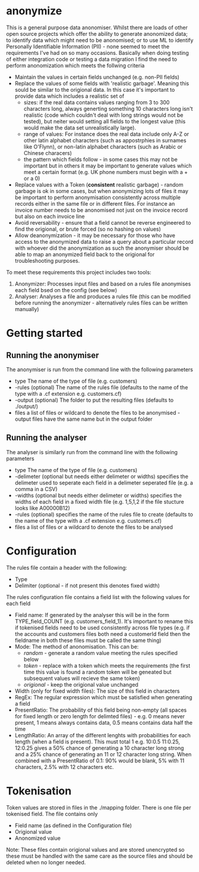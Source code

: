 # anonymize
This is a general purpose data anonomiser. Whilst there are loads of other open source projects which offer the ability to generate anonomized data; to identify data which might need to be anonomised; or to use ML to identify Personally Identifiable Information (PII) - none seemed to meet the requirements I've had on so many occasions. Basically when doing testing of either integration code or testing a data migration I find the need to perform anonomization which meets the follwing criteria
* Maintain the values in certain fields unchanged (e.g. non-PII fields)
* Replace the values of some fields with 'realistic garbage'. Meaning this sould be similar to the origional data. In this case it's important to provide data which includes a realistic set of  
  * sizes: if the real data contains values ranging from 3 to 300 characters long, always generting something 10 characters long isn't realistic (code which couldn't deal with long strings would not be tested), but neiter would setting all fields to the longest value (this would make the data set unrealistically large).
  * range of values: For instance does the real data include only A-Z or other latin alphabet characters (such as appostrphies in surnames like O'Flynn), or non-latin alphabet characters (such as Arabic or Chinese characers) 
  * the pattern which fields follow - in some cases this may not be important but in others it may be important to generate values which meet a certain format (e.g. UK phone numbers must begin with a + or a 0)
* Replace values with a Token (**consistent** realistic garbage) - random garbage is ok in some cases, but when anonymizing lots of files it may be important to perform anonymisation consistently across multiple records either in the same file or in different files. For instance an invoice number needs to be anonomised not just on the invoice record but also on each invoice line 
* Avoid reversability - ensure that a field cannot be reverse engineered to find the origional, or brute forced (so no hashing on values)
* Allow deanonymization - it may be necessary for those who have access to the anonymized data to raise a query about a particular record with whoever did the anonymization as such the anonymiser should be able to map an anonymized field back to the origional for troubleshooting purposes.

To meet these requirements this project includes two tools:
1. Anonymizer: Processes input files and based on a rules file anonymises each field bsed on the config (see below)
2. Analyser: Analyses a file and produces a rules file (this can be modified before running the anonymizer - alternatively rules files can be written manually)

# Getting started
## Running the anonymiser
The anonymiser is run from the command line with the following parameters
- type The name of the type of file (e.g. customers)
- -rules (optional) The name of the rules file (defaults to the name of the type with a .cf extension e.g. customers.cf)
- -output (optional) The folder to put the resulting files (defaults to ./output/)
- files a list of files or wildcard to denote the files to be anonymised - output files have the same name but in the output folder

## Running the analyser
The analyser is similarly run from the command line with the following parameters
- type The name of the type of file (e.g. customers)
- -delimeter (optional but needs either delimeter or widths) specifies the delimeter used to seperate each field in a delimeter seperated file (e.g. a comma in a CSV)
- -widths (optional but needs either delimeter or widths) specifies the widths of each field in a fixed width file (e.g. 1,5,1,2 if the file stucture looks like A00000B12)
- -rules (optional) specifies the name of the rules file to create (defaults to the name of the type with a .cf extension e.g. customers.cf)
- files a list of files or a wildcard to denote the files to be analysed

# Configuration
The rules file contain a header with the following:
* Type
* Delimiter (optional - if not present this denotes fixed width)

The rules configuration file contains a field list with the following values for each field
* Field name: If generated by the analyser this will be in the form TYPE_field_COUNT (e.g. customers_field_1). It's important to rename this if tokenised fields need to be used consistently across file types (e.g. if the accounts and customers files both need a customerId field then the fieldname in both these files must be called the same thing)
* Mode: The method of anonomisation. This can be:
  * *random* - generate a random value meeting the rules specified below
  * *token* - replace with a token which meets the requirements (the first time this value is found a random token will be geneated but subsequent values will recieve the same token)
  * *origional* - keep the origional value unchanged  
* Width (only for fixed width files): The size of this field in characters
* RegEx: The regular expression which must be satisfied when generating a field
* PresentRatio: The probability of this field being non-empty (all spaces for fixed length or zero length for delimted files) - e.g. 0 means never present, 1 means always contains data, 0.5 means contains data half the time
* LengthRatio: An array of the different lenghts with probabilities for each length (when a field is present). This must total 1 e.g. 10:0.5 11:0.25, 12:0.25 gives a 50% chance of generating a 10 character long strong and a 25% chance of generating an 11 or 12 character long string. When combined with a PresentRatio of 0.1: 90% would be blank, 5% with 11 characters, 2.5% with 12 characters etc.

# Tokenisation
Token values are stored in files in the ./mapping folder. There is one file per tokenised field. The file contains only
* Field name (as defined in the Configuration file)
* Origional value
* Anonomized value

Note: These files contain origional values and are stored unencrypted so these must be handled with the same care as the source files and should be deleted when no longer needed.